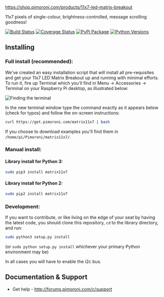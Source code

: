 https://shop.pimoroni.com/products/11x7-led-matrix-breakout

11x7 pixels of single-colour, brightness-controlled, message scrolling goodness!

[![Build Status](https://travis-ci.com/pimoroni/matrix11x7-python.svg?branch=master)](https://travis-ci.com/pimoroni/matrix11x7-python)
[![Coverage Status](https://coveralls.io/repos/github/pimoroni/matrix11x7-python/badge.svg?branch=master)](https://coveralls.io/github/pimoroni/matrix11x7-python?branch=master)
[![PyPi Package](https://img.shields.io/pypi/v/matrix11x7.svg)](https://pypi.python.org/pypi/matrix11x7)
[![Python Versions](https://img.shields.io/pypi/pyversions/matrix11x7.svg)](https://pypi.python.org/pypi/matrix11x7)

## Installing

### Full install (recommended):

We've created an easy installation script that will install all pre-requisites and get your 11x7 LED Matrix Breakout
up and running with minimal efforts. To run it, fire up Terminal which you'll find in Menu -> Accessories -> Terminal
on your Raspberry Pi desktop, as illustrated below:

![Finding the terminal](http://get.pimoroni.com/resources/github-repo-terminal.png)

In the new terminal window type the command exactly as it appears below (check for typos) and follow the on-screen instructions:

```bash
curl https://get.pimoroni.com/matrix11x7 | bash
```

If you choose to download examples you'll find them in `/home/pi/Pimoroni/matrix11x7/`.

### Manual install:

#### Library install for Python 3:

```bash
sudo pip3 install matrix11x7
```

#### Library install for Python 2:

```bash
sudo pip2 install matrix11x7
```

### Development:

If you want to contribute, or like living on the edge of your seat by having the latest code, you should clone this repository, `cd` to the library directory, and run:

```bash
sudo python3 setup.py install
```
(or `sudo python setup.py install` whichever your primary Python environment may be)

In all cases you will have to enable the i2c bus.

## Documentation & Support

* Get help - http://forums.pimoroni.com/c/support
